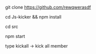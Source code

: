 git clone https://github.com/rewqwerasdf


cd Js-kicker && npm install


cd src


npm start


type kickall -> kick all member


